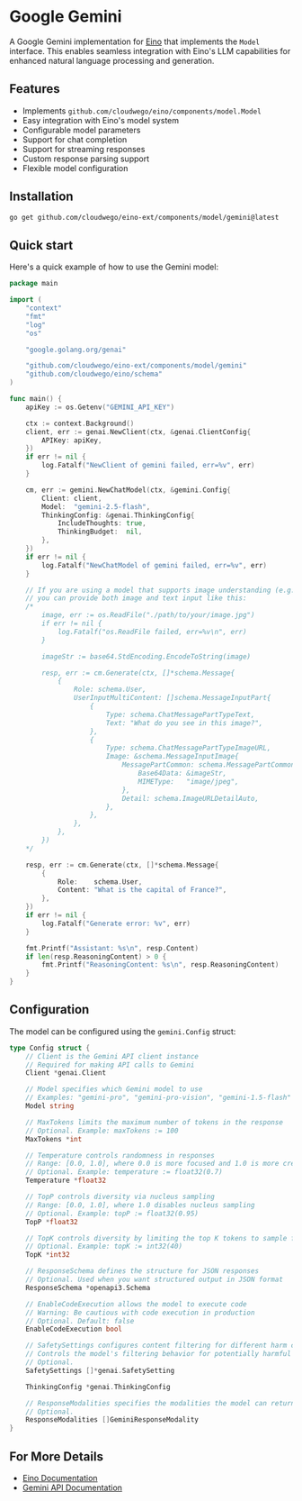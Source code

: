 # Google Gemini

A Google Gemini implementation for [Eino](https://github.com/cloudwego/eino) that implements the `Model` interface. This enables seamless integration with Eino's LLM capabilities for enhanced natural language processing and generation.

## Features

- Implements `github.com/cloudwego/eino/components/model.Model`
- Easy integration with Eino's model system
- Configurable model parameters
- Support for chat completion
- Support for streaming responses
- Custom response parsing support
- Flexible model configuration

## Installation

```bash
go get github.com/cloudwego/eino-ext/components/model/gemini@latest
```

## Quick start

Here's a quick example of how to use the Gemini model:

```go
package main

import (
	"context"
	"fmt"
	"log"
	"os"

	"google.golang.org/genai"

	"github.com/cloudwego/eino-ext/components/model/gemini"
	"github.com/cloudwego/eino/schema"
)

func main() {
	apiKey := os.Getenv("GEMINI_API_KEY")

	ctx := context.Background()
	client, err := genai.NewClient(ctx, &genai.ClientConfig{
		APIKey: apiKey,
	})
	if err != nil {
		log.Fatalf("NewClient of gemini failed, err=%v", err)
	}

	cm, err := gemini.NewChatModel(ctx, &gemini.Config{
		Client: client,
		Model:  "gemini-2.5-flash",
		ThinkingConfig: &genai.ThinkingConfig{
			IncludeThoughts: true,
			ThinkingBudget:  nil,
		},
	})
	if err != nil {
		log.Fatalf("NewChatModel of gemini failed, err=%v", err)
	}

	// If you are using a model that supports image understanding (e.g., gemini-2.5-flash-image-preview),
	// you can provide both image and text input like this:
	/*
		image, err := os.ReadFile("./path/to/your/image.jpg")
		if err != nil {
			log.Fatalf("os.ReadFile failed, err=%v\n", err)
		}

		imageStr := base64.StdEncoding.EncodeToString(image)

		resp, err := cm.Generate(ctx, []*schema.Message{
			{
				Role: schema.User,
				UserInputMultiContent: []schema.MessageInputPart{
					{
						Type: schema.ChatMessagePartTypeText,
						Text: "What do you see in this image?",
					},
					{
						Type: schema.ChatMessagePartTypeImageURL,
						Image: &schema.MessageInputImage{
							MessagePartCommon: schema.MessagePartCommon{
								Base64Data: &imageStr,
								MIMEType:   "image/jpeg",
							},
							Detail: schema.ImageURLDetailAuto,
						},
					},
				},
			},
		})
	*/

	resp, err := cm.Generate(ctx, []*schema.Message{
		{
			Role:    schema.User,
			Content: "What is the capital of France?",
		},
	})
	if err != nil {
		log.Fatalf("Generate error: %v", err)
	}

	fmt.Printf("Assistant: %s\n", resp.Content)
	if len(resp.ReasoningContent) > 0 {
		fmt.Printf("ReasoningContent: %s\n", resp.ReasoningContent)
	}
}
```

## Configuration

The model can be configured using the `gemini.Config` struct:

```go
type Config struct {
	// Client is the Gemini API client instance
	// Required for making API calls to Gemini
	Client *genai.Client

	// Model specifies which Gemini model to use
	// Examples: "gemini-pro", "gemini-pro-vision", "gemini-1.5-flash"
	Model string

	// MaxTokens limits the maximum number of tokens in the response
	// Optional. Example: maxTokens := 100
	MaxTokens *int

	// Temperature controls randomness in responses
	// Range: [0.0, 1.0], where 0.0 is more focused and 1.0 is more creative
	// Optional. Example: temperature := float32(0.7)
	Temperature *float32

	// TopP controls diversity via nucleus sampling
	// Range: [0.0, 1.0], where 1.0 disables nucleus sampling
	// Optional. Example: topP := float32(0.95)
	TopP *float32

	// TopK controls diversity by limiting the top K tokens to sample from
	// Optional. Example: topK := int32(40)
	TopK *int32

	// ResponseSchema defines the structure for JSON responses
	// Optional. Used when you want structured output in JSON format
	ResponseSchema *openapi3.Schema

	// EnableCodeExecution allows the model to execute code
	// Warning: Be cautious with code execution in production
	// Optional. Default: false
	EnableCodeExecution bool

	// SafetySettings configures content filtering for different harm categories
	// Controls the model's filtering behavior for potentially harmful content
	// Optional.
	SafetySettings []*genai.SafetySetting

	ThinkingConfig *genai.ThinkingConfig

	// ResponseModalities specifies the modalities the model can return.
	// Optional.
	ResponseModalities []GeminiResponseModality
}
```

## For More Details

- [Eino Documentation](https://github.com/cloudwego/eino)
- [Gemini API Documentation](https://ai.google.dev/api/generate-content?hl=zh-cn#v1beta.GenerateContentResponse)
